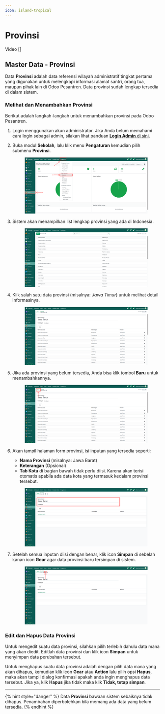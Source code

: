 ```yaml
---
icon: island-tropical
---
```


# Provinsi

Video \[]

## Master Data - Provinsi

Data **Provinsi** adalah data referensi wilayah administratif tingkat pertama yang digunakan untuk melengkapi informasi alamat santri, orang tua, maupun pihak lain di Odoo Pesantren. Data provinsi sudah lengkap tersedia di dalam sistem.

### Melihat dan Menambahkan Provinsi

Berikut adalah langkah-langkah untuk menambahkan provinsi pada Odoo Pesantren.

1. Login menggunakan akun administrator. Jika Anda belum memahami cara login sebagai admin, silakan lihat panduan [**Login Admin** di sini](../../panduan-login/login-admin.md).
2.  Buka modul **Sekolah**, lalu klik menu **Pengaturan** kemudian pilih submenu **Provinsi**.

    <figure><img src="../../.gitbook/assets/images-231.png" alt=""><figcaption></figcaption></figure>


3.  Sistem akan menampilkan list lengkap provinsi yang ada di Indonesia.

    <figure><img src="../../.gitbook/assets/images-232.png" alt=""><figcaption></figcaption></figure>


4.  Klik salah satu data provinsi (misalnya: _Jawa Timur_) untuk melihat detail informasinya.

    <figure><img src="../../.gitbook/assets/images-233.png" alt=""><figcaption></figcaption></figure>


5.  Jika ada provinsi yang belum tersedia, Anda bisa klik tombol **Baru** untuk menambahkannya.

    <figure><img src="../../.gitbook/assets/images-233 (1).png" alt=""><figcaption></figcaption></figure>


6.  Akan tampil halaman form provinsi, isi inputan yang tersedia seperti:

    * **Nama Provinsi** (misalnya: Jawa Barat)
    * **Keterangan** (Opsional)
    * **Tab Kota** di bagian bawah tidak perlu diisi. Karena akan terisi otomatis apabila ada data kota yang termasuk kedalam provinsi tersebut.

    <figure><img src="../../.gitbook/assets/images-240.png" alt=""><figcaption></figcaption></figure>


7.  Setelah semua inputan diisi dengan benar, klik icon **Simpan** di sebelah kanan icon **Gear** agar data provinsi baru tersimpan di sistem.

    <figure><img src="../../.gitbook/assets/images-241.png" alt=""><figcaption></figcaption></figure>

### Edit dan Hapus Data Provinsi

Untuk mengedit suatu data provinsi, silahkan pilih terlebih dahulu data mana yang akan diedit. Editlah data provinsi dan klik icon **Simpan** untuk menyimpan data perubahan tersebut.

Untuk menghapus suatu data provinsi adalah dengan pilih data mana yang akan dihapus, kemudian klik icon **Gear** atau **Action** lalu pilih opsi **Hapus**, maka akan tampil dialog konfirmasi apakah anda ingin menghapus data tersebut. Jika ya, klik **Hapus** jika tidak maka klik **Tidak, tetap simpan**.

***

{% hint style="danger" %}
Data **Provinsi** bawaan sistem sebaiknya tidak dihapus. Penambahan diperbolehkan bila memang ada data yang belum tersedia.
{% endhint %}
